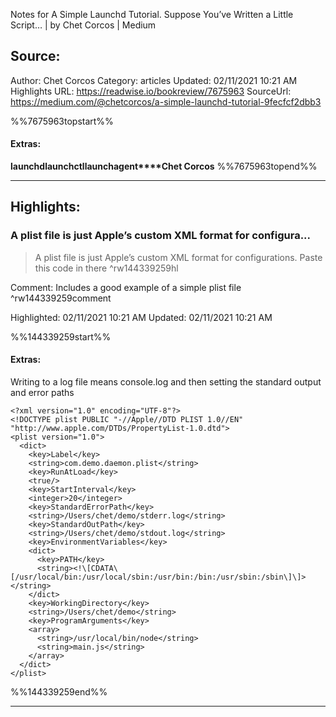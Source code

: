 Notes for A Simple Launchd Tutorial. Suppose You’ve Written a Little Script… | by Chet Corcos | Medium

## Source:
Author: Chet Corcos
Category: articles
Updated: 02/11/2021 10:21 AM
Highlights URL: https://readwise.io/bookreview/7675963
SourceUrl: https://medium.com/@chetcorcos/a-simple-launchd-tutorial-9fecfcf2dbb3

%%7675963topstart%%
#### Extras:
**launchd****launchctl****launchagent****Chet Corcos**
%%7675963topend%%
 
-----
 ## Highlights:

### A plist file is just Apple’s custom XML format for configura...
>A plist file is just Apple’s custom XML format for configurations. Paste this code in there ^rw144339259hl

Comment: Includes a good example of a simple plist file ^rw144339259comment

Highlighted: 02/11/2021 10:21 AM
Updated: 02/11/2021 10:21 AM

%%144339259start%%
#### Extras:
Writing to a log file means console.log and then setting the standard output and error paths

```
<?xml version="1.0" encoding="UTF-8"?>
<!DOCTYPE plist PUBLIC "-//Apple//DTD PLIST 1.0//EN" "http://www.apple.com/DTDs/PropertyList-1.0.dtd">
<plist version="1.0">
  <dict>
    <key>Label</key>
    <string>com.demo.daemon.plist</string>
    <key>RunAtLoad</key>
    <true/>
    <key>StartInterval</key>
    <integer>20</integer>
    <key>StandardErrorPath</key>
    <string>/Users/chet/demo/stderr.log</string>
    <key>StandardOutPath</key>
    <string>/Users/chet/demo/stdout.log</string>
    <key>EnvironmentVariables</key>
    <dict>
      <key>PATH</key>
      <string><!\[CDATA\[/usr/local/bin:/usr/local/sbin:/usr/bin:/bin:/usr/sbin:/sbin\]\]></string>
    </dict>
    <key>WorkingDirectory</key>
    <string>/Users/chet/demo</string>
    <key>ProgramArguments</key>
    <array>
      <string>/usr/local/bin/node</string>
      <string>main.js</string>
    </array>
  </dict>
</plist>

```

%%144339259end%%

------

